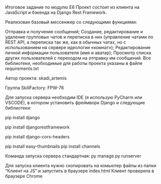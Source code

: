 Итоговое задание по модулю Е6
Проект состоит из клиента на JavaScript и бэкенда на Django Rest Framework.

Реализован базовый мессенжер со следующими функциями:

Отправка и получение сообщений;
Создание, редактирование и удаление групповых чатов и переписка в них (управление чатами по REST API,
а переписка так же, как в обычных чатах, но с использованием на сервере идеологии «комнат»);
Редактирование личной информации пользователя (имя и аватар);
Просмотр списка других пользователей с переходом на отправку им сообщений.
Все библиотеки, необходимые для работы проекта указаны в файле requirements.txt

Автор проекта: skadi_artemis

Группа SkillFactory: FPW-76

Для запуска сервера необходим IDE (я использую PyCharm или VSCODE), в котором установить фреймворк Django
и следующие библиотеки:

pip install django

pip install djangorestframework

pip install django-cors-headers

pip install easy-thumbnails pip install channels


Команда запуска сервера стандартная: py manage.py runserver


Для запуска клиента нужно скопировать на комьютер файлы из папки "Клиент на JS"
и запустить в браузере index.html
Клиент проверяла в браузере Chrome 
